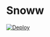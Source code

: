 # Snoww
[![Deploy](https://www.herokucdn.com/deploy/button.png)](https://dashboard.heroku.com/new?template=https://github.com/kugushengfanhua/Snoww)
